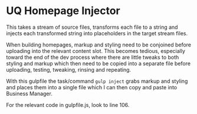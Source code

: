 # UQ Homepage Injector

This takes a stream of source files, transforms each file to a string and injects each transformed string into placeholders in the target stream files.

When building homepages, markup and styling need to be conjoined before uploading into the relevant content slot. This becomes tedious, especially toward the end of the dev process where there are little tweaks to both styling and markup which then need to be copied into a separate file before uploading, testing, tweaking, rinsing and repeating.

With this gulpfile the task/command `gulp inject` grabs markup and styling and places them into a single file which I can then copy and paste into Business Manager.

For the relevant code in gulpfile.js, look to line 106.